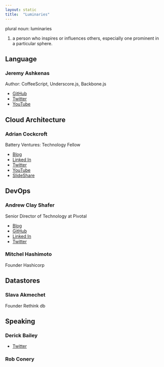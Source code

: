 ```yaml
---
layout: static
title:  "Luminaries"
---
```



plural noun: luminaries

1. a person who inspires or influences others, especially one prominent in a particular sphere.

## Language

### Jeremy Ashkenas

Author: CoffeeScript, Underscore.js, Backbone.js

- [GitHub](https://github.com/jashkenas)
- [Twitter](https://twitter.com/jashkenas?ref_src=twsrc%5Egoogle%7Ctwcamp%5Eserp%7Ctwgr%5Eauthor)
- [YouTube](https://www.youtube.com/results?search_query=jeremy+ashkenas)


## Cloud Architecture

### Adrian Cockcroft

Battery Ventures: Technology Fellow

- [Blog](http://perfcap.blogspot.com)
- [Linked In](https://www.linkedin.com/in/adriancockcroft)
- [Twitter](https://twitter.com/adrianco?ref_src=twsrc%5Egoogle%7Ctwcamp%5Eserp%7Ctwgr%5Eauthor)
- [YouTube](https://www.youtube.com/results?search_query=Adrian+Cockcroft)
- [SlideShare](http://www.slideshare.net/adrianco)

## DevOps

### Andrew Clay Shafer

Senior Director of Technology at Pivotal

- [Blog](https://angel.co/littleidea)
- [GitHub](https://github.com/littleidea)
- [Linked In](https://www.linkedin.com/in/andrewclayshafer)
- [Twitter](https://twitter.com/littleidea)

### Mitchel Hashimoto

Founder Hashicorp

## Datastores

### Slava Akmechet

Founder Rethink db

## Speaking

### Derick Bailey

- [Twitter](https://twitter.com/derickbailey?ref_src=twsrc%5Egoogle%7Ctwcamp%5Eserp%7Ctwgr%5Eauthor)

### Rob Conery

